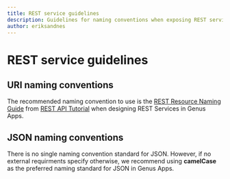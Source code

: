 ```yaml
---
title: REST service guidelines
description: Guidelines for naming conventions when exposing REST services in Genus Apps.
author: eriksandnes
---
```


# REST service guidelines

## URI naming conventions
The recommended naming convention to use is the [REST Resource Naming Guide](https://restfulapi.net/resource-naming/) from [REST API Tutorial](https://restfulapi.net/) when designing REST Services in Genus Apps.

## JSON naming conventions
There is no single naming convention standard for JSON. However, if no external requirments specify otherwise, we recommend using **camelCase** as the preferred naming standard for JSON in Genus Apps.
